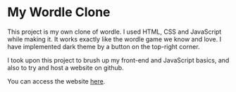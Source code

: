 # My Wordle Clone

This project is my own clone of wordle. I used HTML, CSS and JavaScript while making it. It works exactly like the wordle game we know and love. 
I have implemented dark theme by a button on the top-right corner. 

I took upon this project to brush up my front-end and JavaScript basics, and also to try and host a website on github.

You can access the website [here](https://heenamir.github.io/wordle-clone/).
